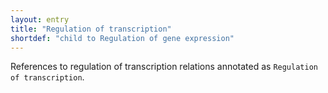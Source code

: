 ```yaml
---
layout: entry
title: "Regulation of transcription"
shortdef: "child to Regulation of gene expression"
---
```


References to regulation of transcription relations annotated as `Regulation of transcription`.
